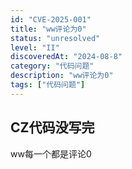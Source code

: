 ```yaml
---
id: "CVE-2025-001"
title: "ww评论为0"
status: "unresolved"
level: "II"
discoveredAt: "2024-08-8"
category: "代码问题"
description: "ww评论为0"
tags: ["代码问题"]
---
```


## CZ代码没写完
ww每一个都是评论0
